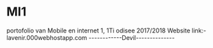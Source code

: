 # MI1
portofolio van Mobile en internet 1, 1Ti odisee 2017/2018
Website link:- lavenir.000webhostapp.com
------------Devil--------------
